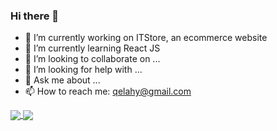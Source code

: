 ### Hi there 👋

<!--
**Elahy/Elahy** is a ✨ _special_ ✨ repository because its `README.md` (this file) appears on your GitHub profile.

Here are some ideas to get you started:
-->
- 🔭 I’m currently working on ITStore, an ecommerce website
- 🌱 I’m currently learning React JS
- 👯 I’m looking to collaborate on ...
- 🤔 I’m looking for help with ...
- 💬 Ask me about ...
- 📫 How to reach me: qelahy@gmail.com
<a href="https://github.com/amitkbiswas01/github-readme-stats">
  <img align="center" src="https://github-readme-stats.vercel.app/api/top-langs/?username=amitkbiswas01&hide=html,css&exclude_repo=ocr-cnn,covid19-detection-xray,course-projects&layout=compact" />
</a>
<a href="https://github.com/amitkbiswas01/github-readme-stats">
  <img align="center" src="https://github-readme-stats.vercel.app/api?username=amitkbiswas01&count_private=true&theme=dark&show_icons=true" />
</a>


